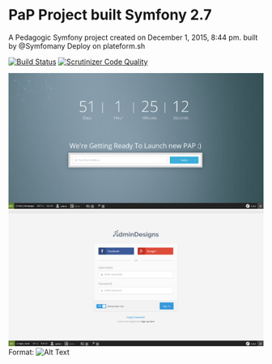 PaP  Project built Symfony 2.7
====

A Pedagogic Symfony project created on December 1, 2015, 8:44 pm. built by @Symfomany
Deploy on plateform.sh

[![Build Status](https://travis-ci.org/Symfomany/papsymfony.svg?branch=master)](https://travis-ci.org/Symfomany/papsymfony)
[![Scrutinizer Code Quality](https://scrutinizer-ci.com/g/Symfomany/papsymfony/badges/quality-score.png?b=master)](https://scrutinizer-ci.com/g/Symfomany/papsymfony/?branch=master)


![GitHub Logo](/screen/img1.png)
![GitHub Logo](/screen/img2.png)
Format: ![Alt Text](url)